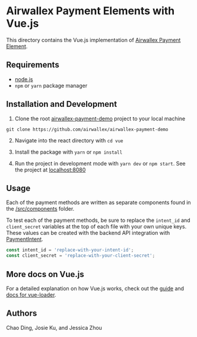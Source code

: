 # Airwallex Payment Elements with Vue.js

This directory contains the Vue.js implementation of [Airwallex Payment Element](https://www.npmjs.com/package/airwallex-payment-elements).

## Requirements

- [node.js](https://nodejs.org/en/)
- `npm` or `yarn` package manager

## Installation and Development

1. Clone the root [airwallex-payment-demo](https://github.com/airwallex/airwallex-payment-demo) project to your local machine

`git clone https://github.com/airwallex/airwallex-payment-demo`

2. Navigate into the react directory with `cd vue`

3. Install the package with `yarn` or `npm install`

4. Run the project in development mode with `yarn dev` or `npm start`. See the project at [localhost:8080](http://localhost:8080)

## Usage

Each of the payment methods are written as separate components found in the [/src/components](/integrations/vue/src/components) folder.

To test each of the payment methods, be sure to replace the `intent_id` and `client_secret` variables at the top of each file with your own unique keys. These values can be created with the backend API integration with [PaymentIntent](https://www.airwallex.com/docs/api#/Payment_Acceptance/Payment_Intents/Intro).

```jsx
const intent_id = 'replace-with-your-intent-id';
const client_secret = 'replace-with-your-client-secret';
```

## More docs on Vue.js

For a detailed explanation on how Vue.js works, check out the [guide](http://vuejs-templates.github.io/webpack/) and [docs for vue-loader](http://vuejs.github.io/vue-loader).

## Authors

Chao Ding, Josie Ku, and Jessica Zhou
